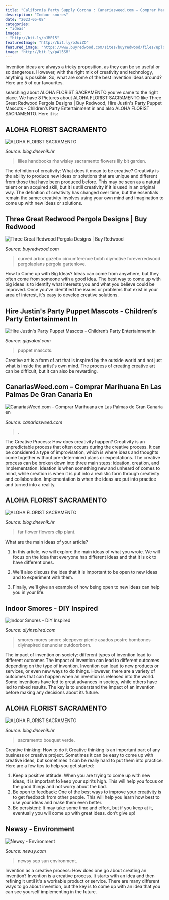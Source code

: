 ```yaml
---
title: "California Party Supply Corona : Canariasweed.com – Comprar Marihuana En Las Palmas De Gran Canaria En"
description: "Indoor smores"
date: "2023-05-08"
categories:
- "ideas"
images:
- "http://bit.ly/oJMP15"
featuredImage: "http://bit.ly/oJuiZQ"
featured_image: "https://www.buyredwood.com/sites/buyredwood/files/upload/pergola4.jpg"
image: "http://bit.ly/pAl5SM"
---
```



Invention ideas are always a tricky proposition, as they can be so useful or so dangerous. However, with the right mix of creativity and technology, anything is possible. So, what are some of the best invention ideas around? Here are 5 of our favourites.

	

		
searching about ALOHA FLORIST SACRAMENTO you've came to the right place. We have 8 Pictures about ALOHA FLORIST SACRAMENTO like Three Great Redwood Pergola Designs | Buy Redwood, Hire Justin&#039;s Party Puppet Mascots - Children’s Party Entertainment in and also ALOHA FLORIST SACRAMENTO. Here it is:
		
    
## ALOHA FLORIST SACRAMENTO

<img loading=lazy src="http://bit.ly/oJuiZQ" onerror="this.onerror=null;this.src='https://tse2.mm.bing.net/th?id=OIP.zxmN_UeBW7vqy7BlX-eg4wAAAA&amp;pid=15.1';" alt="ALOHA FLORIST SACRAMENTO">

_Source: blog.dnevnik.hr_

>lilies handbooks rhs wisley sacramento flowers lily bit garden. 

	

The definition of creativity: What does it mean to be creative?
Creativity is the ability to produce new ideas or solutions that are unique and different from those that have been produced before. This may be seen as a natural talent or an acquired skill, but it is still creativity if it is used in an original way. The definition of creativity has changed over time, but the essentials remain the same: creativity involves using your own mind and imagination to come up with new ideas or solutions.

    
## Three Great Redwood Pergola Designs | Buy Redwood

<img loading=lazy src="https://www.buyredwood.com/sites/buyredwood/files/upload/pergola4.jpg" onerror="this.onerror=null;this.src='https://tse1.mm.bing.net/th?id=OIP.j3HfoEcA9s66TG2wX0PEMQHaEw&amp;pid=15.1';" alt="Three Great Redwood Pergola Designs | Buy Redwood">

_Source: buyredwood.com_

>curved arbor gazebo circumference bobh diymotive foreverredwood pergolaplans pérgola gartenlove. 

	

How to Come up with Big Ideas?
Ideas can come from anywhere, but they often come from someone with a good idea. The best way to come up with big ideas is to identify what interests you and what you believe could be improved. Once you've identified the issues or problems that exist in your area of interest, it's easy to develop creative solutions.

    
## Hire Justin&#039;s Party Puppet Mascots - Children’s Party Entertainment In

<img loading=lazy src="https://s3.amazonaws.com/gigsalad_media/j/justin_g_rapper_corona/5d1bdf0988ccb.jpg" onerror="this.onerror=null;this.src='https://tse1.mm.bing.net/th?id=OIP.MV9-80S9zxXu4RNt3LC98AHaJ4&amp;pid=15.1';" alt="Hire Justin&#039;s Party Puppet Mascots - Children’s Party Entertainment in">

_Source: gigsalad.com_

>puppet mascots. 

	

Creative art is a form of art that is inspired by the outside world and not just what is inside the artist's own mind. The process of creating creative art can be difficult, but it can also be rewarding.

    
## CanariasWeed.com – Comprar Marihuana En Las Palmas De Gran Canaria En

<img loading=lazy src="https://canariasweed.com/wp-content/uploads/2020/09/20200904_203329-1-scaled.jpg" onerror="this.onerror=null;this.src='https://tse4.mm.bing.net/th?id=OIP.QE4G7_SbyoN--AXMuI4XzwHaJ5&amp;pid=15.1';" alt="CanariasWeed.com – Comprar Marihuana en Las Palmas de Gran Canaria en">

_Source: canariasweed.com_

>. 

	

The Creative Process: How does creativity happen?
Creativity is an unpredictable process that often occurs during the creative process. It can be considered a type of improvisation, which is where ideas and thoughts come together without pre-determined plans or expectations. The creative process can be broken down into three main steps: ideation, creation, and Implementation. Ideation is when something new and unheard of comes to mind, while creation is when it is put into a realistic form through creativity and collaboration. Implementation is when the ideas are put into practice and turned into a reality.

    
## ALOHA FLORIST SACRAMENTO

<img loading=lazy src="http://bit.ly/oJMP15" onerror="this.onerror=null;this.src='https://tse2.mm.bing.net/th?id=OIP.Nmh62_TcLCWXZNsf9Tqs3wHaFB&amp;pid=15.1';" alt="ALOHA FLORIST SACRAMENTO">

_Source: blog.dnevnik.hr_

>far flower flowers clip plant. 

	

What are the main ideas of your article?
1. In this article, we will explore the main ideas of what you wrote. We will focus on the idea that everyone has different ideas and that it is ok to have different ones.
2. We'll also discuss the idea that it is important to be open to new ideas and to experiment with them.

3. Finally, we'll give an example of how being open to new ideas can help you in your life.

    
## Indoor Smores - DIY Inspired

<img loading=lazy src="https://diyinspired.com/wp-content/uploads/2011/11/Indoor-Smores-768x1024.jpg" onerror="this.onerror=null;this.src='https://tse4.mm.bing.net/th?id=OIP.xieSWAF0d1q1jSfnmcXLdQHaJ4&amp;pid=15.1';" alt="Indoor Smores - DIY Inspired">

_Source: diyinspired.com_

>smores mores smore sleepover picnic asados postre bombones diyinspired denunciar outdoorborn. 

	

The impact of invention on society: different types of invention lead to different outcomes
The impact of invention can lead to different outcomes depending on the type of invention. Invention can lead to new products or services, or even new ways to do things. However, there are a variety of outcomes that can happen when an invention is released into the world. Some inventions have led to great advances in society, while others have led to mixed results. The key is to understand the impact of an invention before making any decisions about its future.

    
## ALOHA FLORIST SACRAMENTO

<img loading=lazy src="http://bit.ly/pAl5SM" onerror="this.onerror=null;this.src='https://tse2.mm.bing.net/th?id=OIP.lycazRfQW6FxEP2T95zNpQHaE8&amp;pid=15.1';" alt="ALOHA FLORIST SACRAMENTO">

_Source: blog.dnevnik.hr_

>sacramento bouquet verde. 

	

Creative thinking: How to do it
Creative thinking is an important part of any business or creative project. Sometimes it can be easy to come up with creative ideas, but sometimes it can be really hard to put them into practice. Here are a few tips to help you get started: 
1. Keep a positive attitude: When you are trying to come up with new ideas, it is important to keep your spirits high. This will help you focus on the good things and not worry about the bad. 
2. Be open to feedback: One of the best ways to improve your creativity is to get feedback from other people. This will help you learn how best to use your ideas and make them even better. 
3. Be persistent: It may take some time and effort, but if you keep at it, eventually you will come up with great ideas. don’t give up!

    
## Newsy - Environment

<img loading=lazy src="https://cdn.newsy.com/images/videos/m/1600005590_WlR9n2.jpg" onerror="this.onerror=null;this.src='https://tse3.mm.bing.net/th?id=OIP.qKxJVxqJIqp7YhoIrEwWuQHaEK&amp;pid=15.1';" alt="Newsy - Environment">

_Source: newsy.com_

>newsy sep sun environment. 

	

Invention as a creative process: How does one go about creating an invention?
Invention is a creative process. It starts with an idea and then refining it until it's a workable product or service. There are many different ways to go about invention, but the key is to come up with an idea that you can see yourself implementing in the future.

